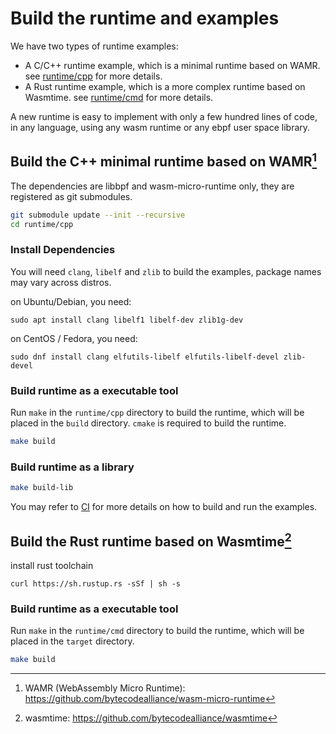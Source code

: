 # Build the runtime and examples

We have two types of runtime examples:

- A C/C++ runtime example, which is a minimal runtime based on WAMR. see [runtime/cpp](../runtime/cpp) for more details.
- A Rust runtime example, which is a more complex runtime based on Wasmtime. see [runtime/cmd](../runtime/cmd) for more details.

A new runtime is easy to implement with only a few hundred lines of code, in any language, using any wasm runtime or any ebpf user space library.

## Build the C++ minimal runtime based on WAMR[^1]

The dependencies are libbpf and wasm-micro-runtime only, they are
registered as git submodules.

```sh
git submodule update --init --recursive
cd runtime/cpp
```

### Install Dependencies

You will need `clang`, `libelf` and `zlib` to build the examples,
package names may vary across distros.

on Ubuntu/Debian, you need:

```shell
sudo apt install clang libelf1 libelf-dev zlib1g-dev
```

on CentOS / Fedora, you need:

```shell
sudo dnf install clang elfutils-libelf elfutils-libelf-devel zlib-devel
```

### Build runtime as a executable tool

Run `make` in the `runtime/cpp` directory to build the runtime, which will be placed in the `build`
directory. `cmake` is required to build the runtime.

```sh
make build
```

### Build runtime as a library

```sh
make build-lib
```

You may refer to [CI](.github/workflows/c-cpp.yml) for more details on how
to build and run the examples.

[^1]: WAMR (WebAssembly Micro Runtime): https://github.com/bytecodealliance/wasm-micro-runtime

## Build the Rust runtime based on Wasmtime[^2]

install rust toolchain

```shell
curl https://sh.rustup.rs -sSf | sh -s
```

### Build runtime as a executable tool

Run `make` in the `runtime/cmd` directory to build the runtime, which will be placed in the `target`
directory.

```sh
make build
```

[^2]: wasmtime: https://github.com/bytecodealliance/wasmtime
